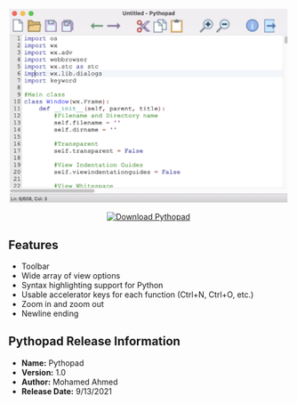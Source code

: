<p align="center">
  <a href="https://maltarawy.github.io/pythopad/" target="_blank">
    <img src="mac-ss.png" width = "500" alt="Screenshot"/>
  </a>
</p>

<p align="center">
<a href="https://sourceforge.net/projects/pythopad/files/latest/download"><img alt="Download Pythopad" src="https://a.fsdn.com/con/app/sf-download-button" width=276 height=48 srcset="https://a.fsdn.com/con/app/sf-download-button?button_size=2x 2x"></a></p>




## Features
- Toolbar
- Wide array of view options
- Syntax highlighting support for Python
- Usable accelerator keys for each function (Ctrl+N, Ctrl+O, etc.)
- Zoom in and zoom out
- Newline ending

## Pythopad Release Information
- **Name:** Pythopad
- **Version:** 1.0
- **Author:** Mohamed Ahmed
- **Release Date:** 9/13/2021
